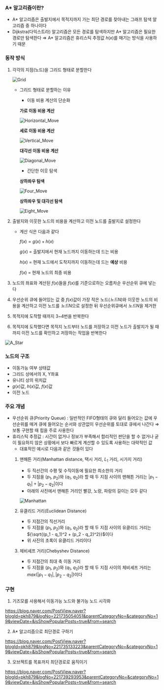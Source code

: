 ### A* 알고리즘이란?

- A* 알고리즘은 출발지에서 목적지까지 가는 최단 경로를 찾아내는 그래프 탐색 알고리즘 중 하나이다
- Dijkstra(다익스트라) 알고리즘은 모든 경로를 탐색하지만 A* 알고리즘은 필요한 경로만 탐색한다 ⇒ A* 알고리즘은 휴리스틱 추정값 $h(x)$를 매기는 방식을 사용하기 때문

### 동작 방식

1. 각각의 지점(노드)을 그리드 형태로 분할한다
    
    ![Grid](Resource/Grid.png)
    
    - 그리드 형태로 분할하는 이유
        - 이동 비용 계산의 단순화
        
        **가로 이동 비용 계산**
        
        ![Horizontal_Move](Resource/Horizontal_Move.png)
        
        **세로 이동 비용 계산**
        
        ![Vertical_Move](Resource/Vertical_Move.png)
        
        **대각선 이동 비용 계산**
        
        ![Diagonal_Move](Resource/Diagonal_Move.png)
        
        - 간단한 이웃 탐색
        
        **상하좌우 탐색**
        
        ![Four_Move](Resource/Four_Move.png)
        
        **상하좌우 및 대각선 탐색**
        
        ![Eight_Move](Resource/Eight_Move.png)
        
2. 출발지와 이웃한 노드의 비용을 계산하고 이전 노드를 출발지로 설정한다
    - 계산 식은 다음과 같다
        
        ${f(x) = g(x) + h(x)}$
        
        ${g(x)}$ = 출발지에서 현재 노드까지 이동하는데 드는 비용
        
        ${h(x)}$ = 현재 노드에서 도착지까지 이동하는데 드는 **예상** 비용
        
        ${f(x)}$ = 현재 노드의 최종 비용 
        
3. 노드의 좌표와 계산된 ${f(x)}$들을 ${f(x)}$를 기준으로하는 오름차순 우선순위 큐에 넣는다
4. 우선순위 큐에 들어있는 값 중 ${f(x)}$값이 가장 작은 노드(${노드N}$)와 이웃한 노드의 비용을 계산하고 이전 노드를 ${노드N}$으로 설정한 뒤 우선순위큐에서 ${노드N}$을 제거한
5. 목적지에 도착할 때까지 3~4번을 반복한다
6. 목적지에 도착했다면 목적지 노드부터 노드를 저장하고 이전 노드가 출발지가 될 때까지 이전 노드를 확인하고 저장하는 작업을 반복한다 

![A_Star](Resource/A_Star.gif)

### 노드의 구조

- 이동가능 여부 상태값
- 그리드 상에서의 X, Y좌표
- 유니티 상의 위치값
- ${g(x)}$값, ${h(x)}$값, ${f(x)}$값
- 이전 노드

### 주요 개념

- 우선순위 큐(Priority Queue) : 일반적인 FIFO형태의 큐와 달리 들어오는 값에 우선순위를 매겨 큐에 들어오는 순서와 상관없이 우선순위를 토대로 큐에서 나간다 ⇒ 보통 구현할 때 힙을 주로 사용한다
- 휴리스틱 추정값 : 시간이 없거나 정보가 부족해서 합리적인 판단을 할 수 없거나 굳이 필요하지 않은 상황에서 보다 빠르게 계산할 수 있도록 사용하는 대략적인 값
    - 대표적인 예시로 다음과 같은 것들이 있다
    1. 맨해튼 거리(Manhattan distance, 택시 거리, ${L_1}$ 거리, 시가지 거리) 
        - 두 직선간의 수평 및 수직이동에 필요한 최소한의 거리
        - 두 지점을 (${p_1}$, ${p_2}$)와 (${q_1}$, ${q_2}$)라 할 때 두 지점 사이의 맨해튼 거리는 ${|p_1 - q_1| + |p_2 - q_2|}$이다
        - 아래의 사진에서 맨해튼 거리인 빨강, 노랑, 파랑의 길이는 모두 같다
        
        ![Manhattan](Resource/Manhattan.png)
        
    2. 유클리드 거리(Euclidean Distance)
        - 두 지점간의 직선거리
        - 두 지점을 (${p_1}$, ${p_2}$)와 (${q_1}$, ${q_2}$)라 할 때 두 지점 사이의 유클리드 거리는 ${\sqrt{(p_1 - q_1)^2 + (p_2 - q_2)^2}}$이다
        - 위 사진의 초록이 유클리드 거리이다
    3. 체비셰프 거리(Chebyshev Distance)
        - 두 지점간의 최대 축 이동 거리
        - 두 지점을 (${p_1}$, ${p_2}$)와 (${q_1}$, ${q_2}$)라 할 때 두 지점 사이의 체비셰프 거리는 ${max(|p_1 - q_1|, |p_2 - q_2|)}$이다

### 구현

1. 기즈모를 사용해서 이동가능 노드와 불가능 노드 시각화

https://blog.naver.com/PostView.naver?blogId=pkh879&logNo=221735054051&parentCategoryNo=&categoryNo=19&viewDate=&isShowPopularPosts=true&from=search

2. A* 알고리즘으로 최단경로 구하기

https://blog.naver.com/PostView.naver?blogId=pkh879&logNo=221735133223&parentCategoryNo=&categoryNo=19&viewDate=&isShowPopularPosts=true&from=search

3. 오브젝트를 목표까지 최단경로로 움직이기

https://blog.naver.com/PostView.naver?blogId=pkh879&logNo=221739293953&parentCategoryNo=&categoryNo=19&viewDate=&isShowPopularPosts=true&from=search